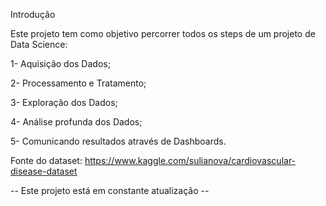Introdução

Este projeto tem como objetivo percorrer todos os steps de um projeto de Data Science:

1- Aquisição dos Dados;

2- Processamento e Tratamento;

3- Exploração dos Dados;

4- Análise profunda dos Dados;

5- Comunicando resultados através de Dashboards.

Fonte do dataset: https://www.kaggle.com/sulianova/cardiovascular-disease-dataset

-- Este projeto está em constante atualização --
